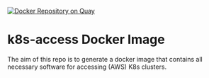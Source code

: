 [![Docker Repository on Quay](https://quay.io/repository/bcdev/k8s-access/status "Docker Repository on Quay")](https://quay.io/repository/bcdev/kubectl)

# k8s-access Docker Image

The aim of this repo is to generate a docker image that contains all necessary software for
accessing (AWS) K8s clusters.